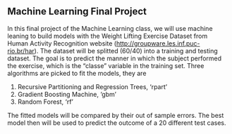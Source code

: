## Machine Learning Final Project

In this final project of the Machine Learning class, we will use machine leaning to build models with the Weight Lifting Exercise Dataset from Human Activity Recognition website (http://groupware.les.inf.puc-rio.br/har). The dataset will be splitted (60/40) into a training and testing dataset. The goal is to predict the manner in which the subject performed the exercise, which is the “classe” variable in the training set. Three algorithms are picked to fit the models, they are

1. Recursive Partitioning and Regression Trees, ‘rpart’
2. Gradient Boosting Machine, ‘gbm’
3. Random Forest, ‘rf’

The fitted models will be compared by their out of sample errors. The best model then will be used to predict the outcome of a 20 different test cases.
